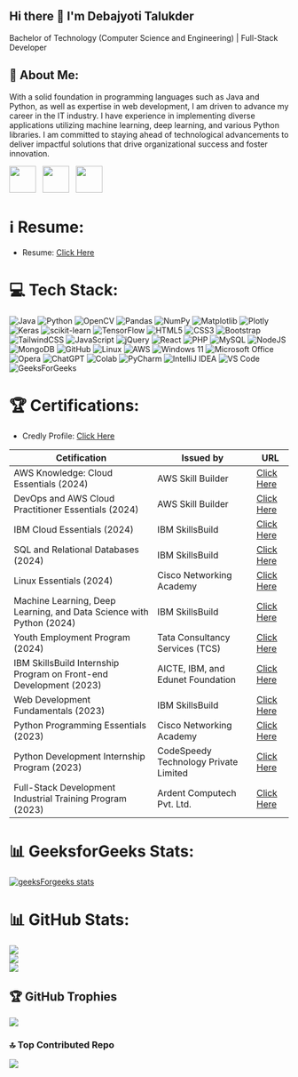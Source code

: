 ## Hi there 👋 I'm Debajyoti Talukder

Bachelor of Technology (Computer Science and Engineering) | Full-Stack Developer

<h2>💫 About Me: </h2>

With a solid foundation in programming languages such as Java and Python, as well as expertise in web development, I am driven to advance my career in the IT industry. I have experience in implementing diverse applications utilizing machine learning, deep learning, and various Python libraries. I am committed to staying ahead of technological advancements to deliver impactful solutions that drive organizational success and foster innovation. 

<p><a href ="https://drive.google.com/file/d/1AOWUeriQLTpYrJ1Gf8AU6En71ykninMd/view?usp=sharing"><img src="https://github.com/user-attachments/assets/ee1ef23e-0331-48ff-b022-601f0eeae554" width="48"></a> &nbsp;
  <a href ="https://www.credly.com/users/debajyoti-talukder"><img src="https://github.com/user-attachments/assets/c3f11c6b-c52c-4e7a-b5d5-dd078f29b7c9" width="48"></a> &nbsp;
  <a href ="https://www.geeksforgeeks.org/user/debajyotitalukder2001/"><img src="https://github.com/user-attachments/assets/6cb0e1e6-860a-458d-a4c3-6c7a7296e8a3" width="48"></a> &nbsp;
</p>

  
<!--
- 📫 How to reach me: <br> 


  [![Gmail](https://img.shields.io/badge/Gmail-D14836?logo=gmail&logoColor=white)](mailto:debojyoti.talukder.2017@gmail.com)
  
  [![LinkedIn](https://img.shields.io/badge/linkedin-%230077B5.svg?logo=linkedin&logoColor=white)](https://in.linkedin.com/in/debajyoti-talukder) -->
  
  
<!--
**DebajyotiTalukder2001/DebajyotiTalukder2001** is a ✨ _special_ ✨ repository because its `README.md` (this file) appears on your GitHub profile.

Here are some ideas to get you started:

- 🔭 I’m currently working on ...
- 🌱 I’m currently learning Full-Stack Development
- 👯 I’m looking to collaborate on ...
- 🤔 I’m looking for help with ...
- 💬 Ask me about ...
- 📫 How to reach me: ...
- 😄 Pronouns: ...
- ⚡ Fun fact: ...
-->


# ℹ️ Resume:

- Resume: [Click Here](https://drive.google.com/file/d/1AOWUeriQLTpYrJ1Gf8AU6En71ykninMd/view?usp=sharing)


# 💻 Tech Stack:
![Java](https://img.shields.io/badge/java-%23ED8B00.svg?style=plastic&logo=openjdk&logoColor=white) ![Python](https://img.shields.io/badge/python-3670A0?style=plastic&logo=python&logoColor=ffdd54) ![OpenCV](https://img.shields.io/badge/opencv-%23white.svg?style=plastic&logo=opencv&logoColor=white)  ![Pandas](https://img.shields.io/badge/pandas-%23150458.svg?style=plastic&logo=pandas&logoColor=white) ![NumPy](https://img.shields.io/badge/numpy-%23013243.svg?style=plastic&logo=numpy&logoColor=white) ![Matplotlib](https://img.shields.io/badge/Matplotlib-%23ffffff.svg?style=plastic&logo=Matplotlib&logoColor=black) ![Plotly](https://img.shields.io/badge/Plotly-%233F4F75.svg?style=plastic&logo=plotly&logoColor=white) ![Keras](https://img.shields.io/badge/Keras-%23D00000.svg?style=plastic&logo=Keras&logoColor=white) ![scikit-learn](https://img.shields.io/badge/scikit--learn-%23F7931E.svg?style=plastic&logo=scikit-learn&logoColor=white) ![TensorFlow](https://img.shields.io/badge/TensorFlow-%23FF6F00.svg?style=plastic&logo=TensorFlow&logoColor=white) ![HTML5](https://img.shields.io/badge/html5-%23E34F26.svg?style=plastic&logo=html5&logoColor=white) ![CSS3](https://img.shields.io/badge/css3-%231572B6.svg?style=plastic&logo=css3&logoColor=white) ![Bootstrap](https://img.shields.io/badge/bootstrap-%238511FA.svg?style=plastic&logo=bootstrap&logoColor=white) ![TailwindCSS](https://img.shields.io/badge/tailwindcss-%2338B2AC.svg?style=plastic&logo=tailwind-css&logoColor=white) ![JavaScript](https://img.shields.io/badge/javascript-%23323330.svg?style=plastic&logo=javascript&logoColor=%23F7DF1E) ![jQuery](https://img.shields.io/badge/jquery-%230769AD.svg?style=plastic&logo=jquery&logoColor=white) ![React](https://img.shields.io/badge/react-%2320232a.svg?style=plastic&logo=react&logoColor=%2361DAFB) ![PHP](https://img.shields.io/badge/php-%23777BB4.svg?style=plastic&logo=php&logoColor=white) ![MySQL](https://img.shields.io/badge/mysql-4479A1.svg?style=plastic&logo=mysql&logoColor=white) ![NodeJS](https://img.shields.io/badge/node.js-6DA55F?style=plastic&logo=node.js&logoColor=white) ![MongoDB](https://img.shields.io/badge/MongoDB-%234ea94b.svg?style=plastic&logo=mongodb&logoColor=white) ![GitHub](https://img.shields.io/badge/github-%23121011.svg?style=plastic&logo=github&logoColor=white) ![Linux](https://img.shields.io/badge/Linux-FCC624?style=plastic&logo=linux&logoColor=black) ![AWS](https://img.shields.io/badge/AWS-%23FF9900.svg?style=plastic&logo=amazon-aws&logoColor=white) ![Windows 11](https://img.shields.io/badge/Windows%2011-%230079d5.svg?style=plastic&logo=Windows%2011&logoColor=white) ![Microsoft Office](https://img.shields.io/badge/Microsoft_Office-D83B01?style=plastic&logo=microsoft-office&logoColor=white) ![Opera](https://img.shields.io/badge/Opera-FF1B2D?style=plastic&logo=Opera&logoColor=white) ![ChatGPT](https://img.shields.io/badge/ChatGPT-74aa9c?style=plastic&logo=openai&logoColor=white) ![Colab](https://img.shields.io/badge/Colab-F9AB00?style=plastic&logo=googlecolab&color=525252) ![PyCharm](https://img.shields.io/badge/pycharm-143?style=plastic&logo=pycharm&logoColor=black&color=black&labelColor=green) ![IntelliJ IDEA](https://img.shields.io/badge/IntelliJIDEA-000000.svg?style=plastic&logo=intellij-idea&logoColor=white) ![VS Code](https://img.shields.io/badge/Visual_Studio_Code-0078D4?style=plastic&logo=visual%20studio%20code&logoColor=white) ![GeeksForGeeks](https://img.shields.io/badge/GeeksforGeeks-gray?style=plastic&logo=geeksforgeeks&logoColor=35914c)



# 🏆 Certifications:

- Credly Profile: [Click Here](https://www.credly.com/users/debajyoti-talukder)

| Cetification | Issued by | URL |
| ---- | ----- | ------ |
| AWS Knowledge: Cloud Essentials (2024) | AWS Skill Builder | [Click Here](https://www.credly.com/badges/28fdf291-4923-45ef-b424-63fdf67f73b1)|
| DevOps and AWS Cloud Practitioner Essentials (2024) | AWS Skill Builder | [Click Here](https://drive.google.com/file/d/1D4lbhuqmh9I0elzIrcR_MndCRgLZKEsI/view)|
| IBM Cloud Essentials (2024) | IBM SkillsBuild | [Click Here](https://drive.google.com/file/d/1u03MFBiIk1IOtPrAxO_5h-XHv1fExkDl/view)|
| SQL and Relational Databases (2024) | IBM SkillsBuild | [Click Here](https://drive.google.com/file/d/1Hon-gl1qxjcDNr5qF_OkYRBMBJjtFVFP/view)|
| Linux Essentials (2024) | Cisco Networking Academy | [Click Here](https://drive.google.com/file/d/1ItPgystregfzsUpaED9YFo3ZxYeoDnxg/view)|
| Machine Learning, Deep Learning, and Data Science with Python (2024) | IBM SkillsBuild | [Click Here](https://drive.google.com/file/d/1VKFAab2W0zcvhzRZjHYoizn49M7Xgklx/view)|
| Youth Employment Program (2024) | Tata Consultancy Services (TCS) | [Click Here](https://drive.google.com/file/d/12sFU9uk_YV7UfHkVYxxRQSf9EVh4R5yQ/view)|
| IBM SkillsBuild Internship Program on Front-end Development (2023) | AICTE, IBM, and Edunet Foundation | [Click Here](https://drive.google.com/file/d/1pSHmNNpNjvlsmrL-wdh4d6Vs6mCNXn2x/view)|
| Web Development Fundamentals (2023) | IBM SkillsBuild | [Click Here](https://drive.google.com/file/d/1O1d9EYnko6cXFbmSNYLc5qt6SFYVSlXU/view)|
| Python Programming Essentials (2023) | Cisco Networking Academy | [Click Here](https://drive.google.com/file/d/11gsbpxvI3-0JHN6aWdo6e_9GhRBeW0bX/view)|
| Python Development Internship Program (2023) | CodeSpeedy Technology Private Limited | [Click Here](https://drive.google.com/file/d/15zNr4Xp3BBuBBxjOtNuz37Jq5eBNd8XU/view)|
| Full-Stack Development Industrial Training Program (2023) | Ardent Computech Pvt. Ltd. | [Click Here](https://drive.google.com/file/d/1jiUM_Z4vBDwCVHFU3Aul21CaaatiCZJY/view)|


# 📊 GeeksforGeeks Stats: 
[![geeksForgeeks stats](https://geeks-for-geeks-stats-api.vercel.app/?userName=debajyotitalukder2001)](https://www.geeksforgeeks.org/user/debajyotitalukder2001/)


# 📊 GitHub Stats:
![](https://github-readme-stats.vercel.app/api?username=DebajyotiTalukder2001&theme=dark&hide_border=false&include_all_commits=false&count_private=false)<br/>
![](https://github-readme-streak-stats.herokuapp.com/?user=DebajyotiTalukder2001&theme=dark&hide_border=false)<br/>
![](https://github-readme-stats.vercel.app/api/top-langs/?username=DebajyotiTalukder2001&theme=dark&hide_border=false&include_all_commits=false&count_private=false&layout=compact)

## 🏆 GitHub Trophies
![](https://github-profile-trophy.vercel.app/?username=DebajyotiTalukder2001&theme=radical&no-frame=false&no-bg=false&margin-w=4)

### 🔝 Top Contributed Repo
![](https://github-contributor-stats.vercel.app/api?username=DebajyotiTalukder2001&limit=10&theme=dark&combine_all_yearly_contributions=true)

<!-- Proudly created with GPRM ( https://gprm.itsvg.in ) -->
